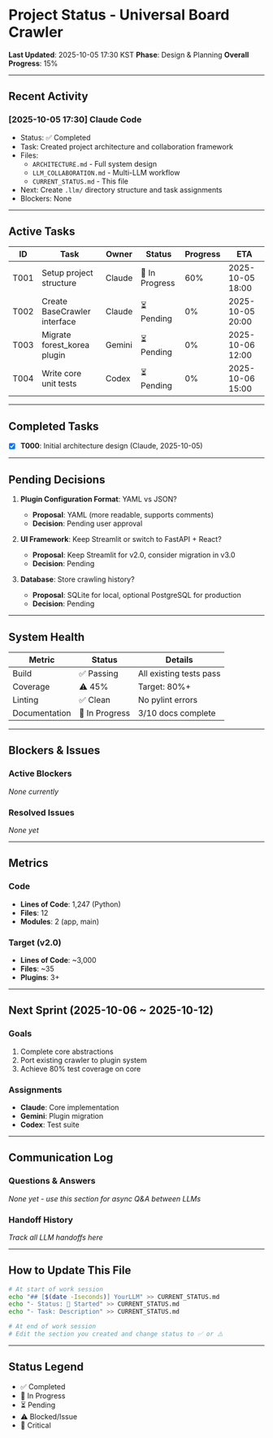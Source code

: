 # Project Status - Universal Board Crawler

**Last Updated**: 2025-10-05 17:30 KST
**Phase**: Design & Planning
**Overall Progress**: 15%

---

## Recent Activity

### [2025-10-05 17:30] Claude Code
- Status: ✅ Completed
- Task: Created project architecture and collaboration framework
- Files:
  - `ARCHITECTURE.md` - Full system design
  - `LLM_COLLABORATION.md` - Multi-LLM workflow
  - `CURRENT_STATUS.md` - This file
- Next: Create `.llm/` directory structure and task assignments
- Blockers: None

---

## Active Tasks

| ID | Task | Owner | Status | Progress | ETA |
|----|------|-------|--------|----------|-----|
| T001 | Setup project structure | Claude | 🔄 In Progress | 60% | 2025-10-05 18:00 |
| T002 | Create BaseCrawler interface | Claude | ⏳ Pending | 0% | 2025-10-05 20:00 |
| T003 | Migrate forest_korea plugin | Gemini | ⏳ Pending | 0% | 2025-10-06 12:00 |
| T004 | Write core unit tests | Codex | ⏳ Pending | 0% | 2025-10-06 15:00 |

---

## Completed Tasks

- [x] **T000**: Initial architecture design (Claude, 2025-10-05)

---

## Pending Decisions

1. **Plugin Configuration Format**: YAML vs JSON?
   - **Proposal**: YAML (more readable, supports comments)
   - **Decision**: Pending user approval

2. **UI Framework**: Keep Streamlit or switch to FastAPI + React?
   - **Proposal**: Keep Streamlit for v2.0, consider migration in v3.0
   - **Decision**: Pending

3. **Database**: Store crawling history?
   - **Proposal**: SQLite for local, optional PostgreSQL for production
   - **Decision**: Pending

---

## System Health

| Metric | Status | Details |
|--------|--------|---------|
| Build | ✅ Passing | All existing tests pass |
| Coverage | ⚠️ 45% | Target: 80%+ |
| Linting | ✅ Clean | No pylint errors |
| Documentation | 🔄 In Progress | 3/10 docs complete |

---

## Blockers & Issues

### Active Blockers
*None currently*

### Resolved Issues
*None yet*

---

## Metrics

### Code
- **Lines of Code**: 1,247 (Python)
- **Files**: 12
- **Modules**: 2 (app, main)

### Target (v2.0)
- **Lines of Code**: ~3,000
- **Files**: ~35
- **Plugins**: 3+

---

## Next Sprint (2025-10-06 ~ 2025-10-12)

### Goals
1. Complete core abstractions
2. Port existing crawler to plugin system
3. Achieve 80% test coverage on core

### Assignments
- **Claude**: Core implementation
- **Gemini**: Plugin migration
- **Codex**: Test suite

---

## Communication Log

### Questions & Answers

*None yet - use this section for async Q&A between LLMs*

### Handoff History

*Track all LLM handoffs here*

---

## How to Update This File

```bash
# At start of work session
echo "## [$(date -Iseconds)] YourLLM" >> CURRENT_STATUS.md
echo "- Status: 🔄 Started" >> CURRENT_STATUS.md
echo "- Task: Description" >> CURRENT_STATUS.md

# At end of work session
# Edit the section you created and change status to ✅ or ⚠️
```

---

## Status Legend

- ✅ Completed
- 🔄 In Progress
- ⏳ Pending
- ⚠️ Blocked/Issue
- 🔴 Critical
